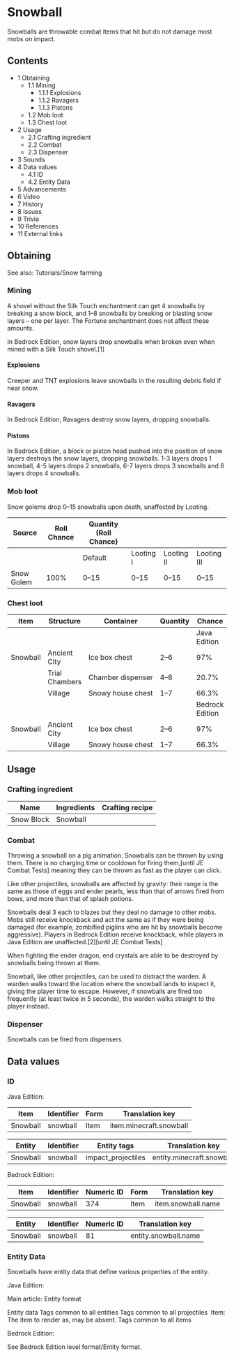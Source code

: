 # Snowball
Snowballs are throwable combat items that hit but do not damage most mobs on impact.

## Contents
- 1 Obtaining
	- 1.1 Mining
		- 1.1.1 Explosions
		- 1.1.2 Ravagers
		- 1.1.3 Pistons
	- 1.2 Mob loot
	- 1.3 Chest loot
- 2 Usage
	- 2.1 Crafting ingredient
	- 2.2 Combat
	- 2.3 Dispenser
- 3 Sounds
- 4 Data values
	- 4.1 ID
	- 4.2 Entity Data
- 5 Advancements
- 6 Video
- 7 History
- 8 Issues
- 9 Trivia
- 10 References
- 11 External links

## Obtaining
See also: Tutorials/Snow farming

### Mining
A shovel without the Silk Touch enchantment can get 4 snowballs by breaking a snow block, and 1–8 snowballs by breaking or blasting snow layers – one per layer. The Fortune enchantment does not affect these amounts.

In Bedrock Edition, snow layers drop snowballs when broken even when mined with a Silk Touch shovel.[1]

#### Explosions
Creeper and TNT explosions leave snowballs in the resulting debris field if near snow.

#### Ravagers
In Bedrock Edition, Ravagers destroy snow layers, dropping snowballs.

#### Pistons
In Bedrock Edition, a block or piston head pushed into the position of snow layers destroys the snow layers, dropping snowballs. 1-3 layers drops 1 snowball, 4-5 layers drops 2 snowballs, 6-7 layers drops 3 snowballs and 8 layers drops 4 snowballs.

### Mob loot
Snow golems drop 0–15 snowballs upon death, unaffected by Looting.

| Source     | Roll Chance | Quantity (Roll Chance) |           |            |             |
|------------|-------------|------------------------|-----------|------------|-------------|
|            |             | Default                | Looting I | Looting II | Looting III |
| Snow Golem | 100%        | 0–15                   | 0–15      | 0–15       | 0–15        |

### Chest loot
| Item     | Structure      | Container         | Quantity | Chance          |
|----------|----------------|-------------------|----------|-----------------|
|          |                |                   |          | Java Edition    |
| Snowball | Ancient City   | Ice box chest     | 2–6      | 97%             |
|          | Trial Chambers | Chamber dispenser | 4–8      | 20.7%           |
|          | Village        | Snowy house chest | 1–7      | 66.3%           |
|          |                |                   |          | Bedrock Edition |
| Snowball | Ancient City   | Ice box chest     | 2–6      | 97%             |
|          | Village        | Snowy house chest | 1–7      | 66.3%           |

## Usage
### Crafting ingredient
| Name       | Ingredients | Crafting recipe |
|------------|-------------|-----------------|
| Snow Block | Snowball    |                 |

### Combat
Throwing a snowball on a pig animation.
Snowballs can be thrown by using them. There is no charging time or cooldown for firing them,‌[until JE Combat Tests] meaning they can be thrown as fast as the player can click.

Like other projectiles, snowballs are affected by gravity: their range is the same as those of eggs and ender pearls, less than that of arrows fired from bows, and more than that of splash potions.

Snowballs deal 3 each to blazes but they deal no damage to other mobs. Mobs still receive knockback and act the same as if they were being damaged (for example, zombified piglins who are hit by snowballs become aggressive). Players in Bedrock Edition receive knockback, while players in Java Edition are unaffected.[2]‌[until JE Combat Tests]

When fighting the ender dragon, end crystals are able to be destroyed by snowballs being thrown at them.

Snowball, like other projectiles, can be used to distract the warden. A warden walks toward the location where the snowball lands to inspect it, giving the player time to escape. However, if snowballs are fired too frequently (at least twice in 5 seconds), the warden walks straight to the player instead.

### Dispenser
Snowballs can be fired from dispensers.

## Data values
### ID
Java Edition:

| Item     | Identifier | Form | Translation key         |
|----------|------------|------|-------------------------|
| Snowball | snowball   | Item | item.minecraft.snowball |

| Entity   | Identifier | Entity tags        | Translation key           |
|----------|------------|--------------------|---------------------------|
| Snowball | snowball   | impact_projectiles | entity.minecraft.snowball |

Bedrock Edition:

| Item     | Identifier | Numeric ID | Form | Translation key    |
|----------|------------|------------|------|--------------------|
| Snowball | snowball   | 374        | Item | item.snowball.name |

| Entity   | Identifier | Numeric ID | Translation key      |
|----------|------------|------------|----------------------|
| Snowball | snowball   | 81         | entity.snowball.name |

### Entity Data
Snowballs have entity data that define various properties of the entity.

Java Edition:

Main article: Entity format

 Entity data
Tags common to all entities
Tags common to all projectiles
 Item: The item to render as, may be absent.
Tags common to all items

Bedrock Edition:

See Bedrock Edition level format/Entity format.

